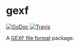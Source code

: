 # gexf

[![GoDoc](https://godoc.org/github.com/mvdan/gexf?status.svg)](https://godoc.org/github.com/mvdan/gexf) [![Travis](https://travis-ci.org/mvdan/gexf.svg?branch=master)](https://travis-ci.org/mvdan/gexf)

A [GEXF file format](http://gexf.net/format/) package.

